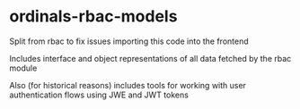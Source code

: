 # ordinals-rbac-models

Split from rbac to fix issues importing this code into the frontend

Includes interface and object representations of all data fetched by the rbac module

Also (for historical reasons) includes tools for working with user authentication flows using JWE and JWT tokens
